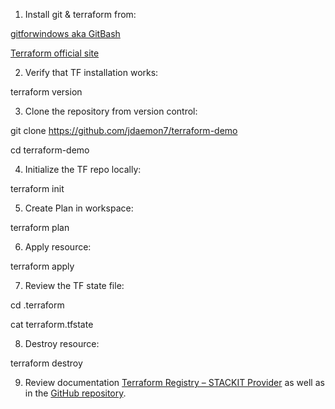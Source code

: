 1. Install git & terraform from:
   
[gitforwindows aka GitBash](https://gitforwindows.org/)

[Terraform official site](https://www.terraform.io/downloads.html)

2. Verify that TF installation works:

terraform version

3. Clone the repository from version control:

git clone https://github.com/jdaemon7/terraform-demo

cd terraform-demo

4. Initialize the TF repo locally:

terraform init

5. Create Plan in workspace:

terraform plan

6. Apply resource:

terraform apply

7. Review the TF state file:

cd .terraform

cat terraform.tfstate

8. Destroy resource:

terraform destroy

9. Review documentation [Terraform Registry – STACKIT Provider](https://registry.terraform.io/providers/stackitcloud/stackit/latest/docs) as well as in the [GitHub repository](https://github.com/stackitcloud/terraform-provider-stackit).
